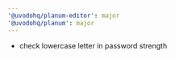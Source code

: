 ```yaml
---
'@uvodohq/planum-editor': major
'@uvodohq/planum': major
---
```


- check lowercase letter in password strength

